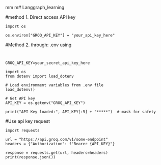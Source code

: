 mm m# Langgraph_learning



#method 1. Direct access API key 
```
import os

os.environ["GROQ_API_KEY"] = "your_api_key_here"

```
#Method 2. through: .env using 
```


GROQ_API_KEY=your_secret_api_key_here

import os
from dotenv import load_dotenv

# Load environment variables from .env file
load_dotenv()

# Get API key
API_KEY = os.getenv("GROQ_API_KEY")

print("API Key loaded:", API_KEY[:5] + "*****")  # mask for safety

```

#Use api key request 
```
import requests

url = "https://api.groq.com/v1/some-endpoint"
headers = {"Authorization": f"Bearer {API_KEY}"}

response = requests.get(url, headers=headers)
print(response.json())

```
